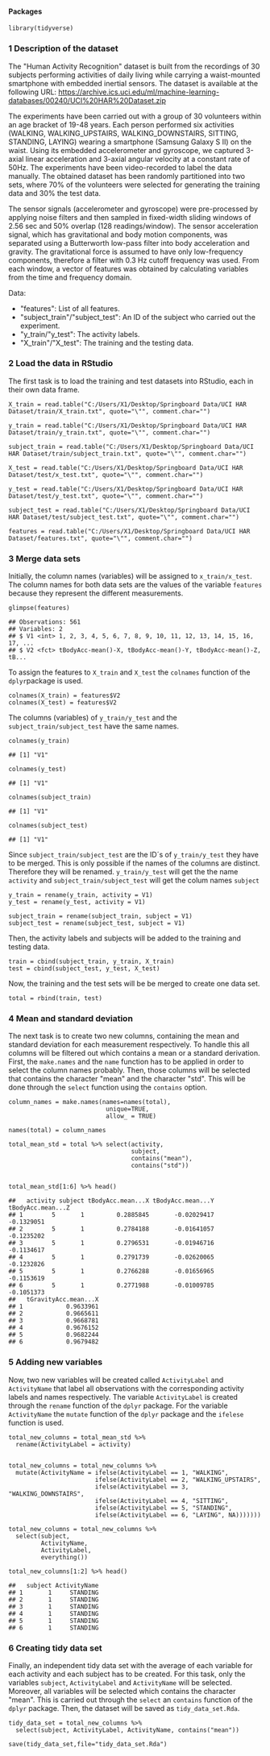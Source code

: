 #### Packages

    library(tidyverse)

### 1 Description of the dataset

The "Human Activity Recognition" dataset is built from the recordings of
30 subjects performing activities of daily living while carrying a
waist-mounted smartphone with embedded inertial sensors. The dataset is
available at the following URL:
<https://archive.ics.uci.edu/ml/machine-learning-databases/00240/UCI%20HAR%20Dataset.zip>

The experiments have been carried out with a group of 30 volunteers
within an age bracket of 19-48 years. Each person performed six
activities (WALKING, WALKING\_UPSTAIRS, WALKING\_DOWNSTAIRS, SITTING,
STANDING, LAYING) wearing a smartphone (Samsung Galaxy S II) on the
waist. Using its embedded accelerometer and gyroscope, we captured
3-axial linear acceleration and 3-axial angular velocity at a constant
rate of 50Hz. The experiments have been video-recorded to label the data
manually. The obtained dataset has been randomly partitioned into two
sets, where 70% of the volunteers were selected for generating the
training data and 30% the test data.

The sensor signals (accelerometer and gyroscope) were pre-processed by
applying noise filters and then sampled in fixed-width sliding windows
of 2.56 sec and 50% overlap (128 readings/window). The sensor
acceleration signal, which has gravitational and body motion components,
was separated using a Butterworth low-pass filter into body acceleration
and gravity. The gravitational force is assumed to have only
low-frequency components, therefore a filter with 0.3 Hz cutoff
frequency was used. From each window, a vector of features was obtained
by calculating variables from the time and frequency domain.

Data:

-   "features": List of all features.
-   "subject\_train"/"subject\_test": An ID of the subject who carried
    out the experiment.
-   "y\_train/"y\_test": The activity labels.
-   "X\_train"/"X\_test": The training and the testing data.

### 2 Load the data in RStudio

The first task is to load the training and test datasets into RStudio,
each in their own data frame.

    X_train = read.table("C:/Users/X1/Desktop/Springboard Data/UCI HAR Dataset/train/X_train.txt", quote="\"", comment.char="")

    y_train = read.table("C:/Users/X1/Desktop/Springboard Data/UCI HAR Dataset/train/y_train.txt", quote="\"", comment.char="")

    subject_train = read.table("C:/Users/X1/Desktop/Springboard Data/UCI HAR Dataset/train/subject_train.txt", quote="\"", comment.char="")

    X_test = read.table("C:/Users/X1/Desktop/Springboard Data/UCI HAR Dataset/test/x_test.txt", quote="\"", comment.char="")

    y_test = read.table("C:/Users/X1/Desktop/Springboard Data/UCI HAR Dataset/test/y_test.txt", quote="\"", comment.char="")

    subject_test = read.table("C:/Users/X1/Desktop/Springboard Data/UCI HAR Dataset/test/subject_test.txt", quote="\"", comment.char="")

    features = read.table("C:/Users/X1/Desktop/Springboard Data/UCI HAR Dataset/features.txt", quote="\"", comment.char="")

### 3 Merge data sets

Initially, the column names (variables) will be assigned to
`x_train/x_test`. The column names for both data sets are the values of
the variable `features` because they represent the different
measurements.

    glimpse(features)

    ## Observations: 561
    ## Variables: 2
    ## $ V1 <int> 1, 2, 3, 4, 5, 6, 7, 8, 9, 10, 11, 12, 13, 14, 15, 16, 17, ...
    ## $ V2 <fct> tBodyAcc-mean()-X, tBodyAcc-mean()-Y, tBodyAcc-mean()-Z, tB...

To assign the features to `X_train` and `X_test` the `colnames` function
of the `dplyr`package is used.

    colnames(X_train) = features$V2
    colnames(X_test) = features$V2

The columns (variables) of `y_train/y_test` and the
`subject_train/subject_test` have the same names.

    colnames(y_train)

    ## [1] "V1"

    colnames(y_test)

    ## [1] "V1"

    colnames(subject_train)

    ## [1] "V1"

    colnames(subject_test)

    ## [1] "V1"

Since `subject_train/subject_test` are the ID´s of `y_train/y_test` they
have to be merged. This is only possible if the names of the columns are
distinct. Therefore they will be renamed. `y_train/y_test` will get the
the name `activity` and `subject_train/subject_test` will get the colum
names `subject`

    y_train = rename(y_train, activity = V1)
    y_test = rename(y_test, activity = V1)

    subject_train = rename(subject_train, subject = V1)
    subject_test = rename(subject_test, subject = V1)

Then, the activity labels and subjects will be added to the training and
testing data.

    train = cbind(subject_train, y_train, X_train)
    test = cbind(subject_test, y_test, X_test)

Now, the training and the test sets will be be merged to create one data
set.

    total = rbind(train, test)

### 4 Mean and standard deviation

The next task is to create two new columns, containing the mean and
standard deviation for each measurement respectively. To handle this all
columns will be filtered out which contains a mean or a standard
derivation. First, the `make.names` and the `name` function has to be
applied in order to select the column names probably. Then, those
columns will be selected that contains the character "mean" and the
character "std". This will be done through the `select` function using
the `contains` option.

    column_names = make.names(names=names(total), 
                               unique=TRUE, 
                               allow_ = TRUE)

    names(total) = column_names

    total_mean_std = total %>% select(activity, 
                                      subject, 
                                      contains("mean"), 
                                      contains("std"))


    total_mean_std[1:6] %>% head()

    ##   activity subject tBodyAcc.mean...X tBodyAcc.mean...Y tBodyAcc.mean...Z
    ## 1        5       1         0.2885845       -0.02029417        -0.1329051
    ## 2        5       1         0.2784188       -0.01641057        -0.1235202
    ## 3        5       1         0.2796531       -0.01946716        -0.1134617
    ## 4        5       1         0.2791739       -0.02620065        -0.1232826
    ## 5        5       1         0.2766288       -0.01656965        -0.1153619
    ## 6        5       1         0.2771988       -0.01009785        -0.1051373
    ##   tGravityAcc.mean...X
    ## 1            0.9633961
    ## 2            0.9665611
    ## 3            0.9668781
    ## 4            0.9676152
    ## 5            0.9682244
    ## 6            0.9679482

### 5 Adding new variables

Now, two new variables will be created called `ActivityLabel` and
`ActivityName` that label all observations with the corresponding
activity labels and names respectively. The variable `ActivityLabel` is
created through the `rename` function of the `dplyr` package. For the
variable `ActivityName` the `mutate` function of the `dplyr` package and
the `ifelese` function is used.

    total_new_columns = total_mean_std %>% 
      rename(ActivityLabel = activity)


    total_new_columns = total_new_columns %>% 
      mutate(ActivityName = ifelse(ActivityLabel == 1, "WALKING", 
                            ifelse(ActivityLabel == 2, "WALKING_UPSTAIRS", 
                            ifelse(ActivityLabel == 3, "WALKING_DOWNSTAIRS", 
                            ifelse(ActivityLabel == 4, "SITTING",
                            ifelse(ActivityLabel == 5, "STANDING",
                            ifelse(ActivityLabel == 6, "LAYING", NA)))))))

    total_new_columns = total_new_columns %>% 
      select(subject, 
             ActivityName, 
             ActivityLabel, 
             everything())

    total_new_columns[1:2] %>% head()

    ##   subject ActivityName
    ## 1       1     STANDING
    ## 2       1     STANDING
    ## 3       1     STANDING
    ## 4       1     STANDING
    ## 5       1     STANDING
    ## 6       1     STANDING

### 6 Creating tidy data set

Finally, an independent tidy data set with the average of each variable
for each activity and each subject has to be created. For this task,
only the variables `subject`, `ActivityLabel` and `ActivityName` will be
selected. Moreover, all variables will be selected which contains the
character "mean". This is carried out through the `select` an `contains`
function of the `dplyr` package. Then, the dataset will be saved as
`tidy_data_set.Rda`.

    tidy_data_set = total_new_columns %>% 
      select(subject, ActivityLabel, ActivityName, contains("mean"))

    save(tidy_data_set,file="tidy_data_set.Rda")

